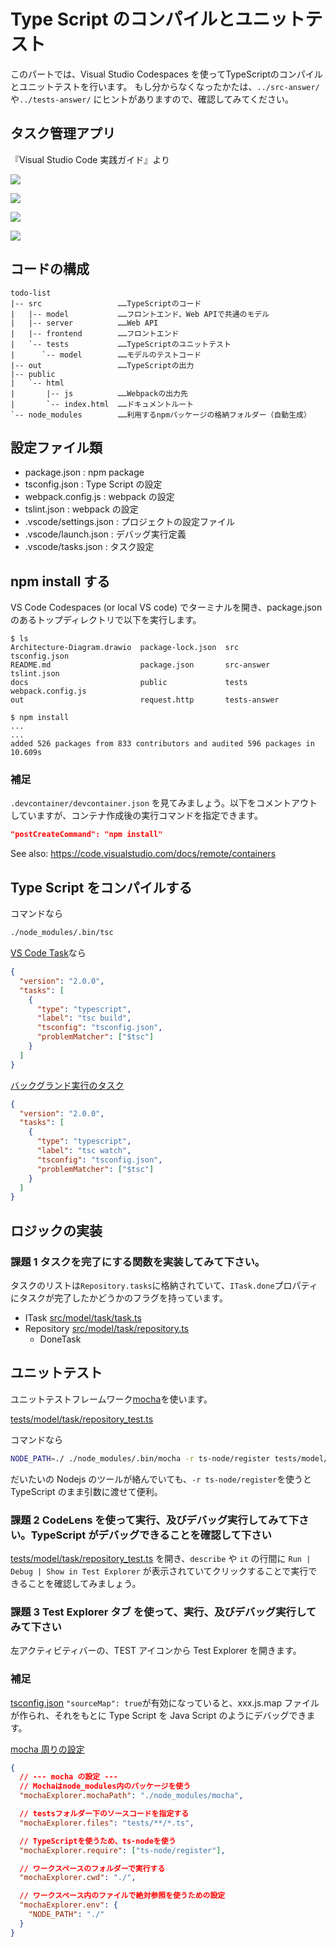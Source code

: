 # Type Script のコンパイルとユニットテスト

このパートでは、Visual Studio Codespaces を使ってTypeScriptのコンパイルとユニットテストを行います。
もし分からなくなったかたは、`../src-answer/`や`../tests-answer/` にヒントがありますので、確認してみてください。

## タスク管理アプリ

『Visual Studio Code 実践ガイド』より

![](./application.png)

![](./functions.png)

![](./frontend_webapi.png)

![](./interface.png)

## コードの構成

```text
todo-list
|-- src                 ……TypeScriptのコード
|   |-- model           ……フロントエンド、Web APIで共通のモデル
|   |-- server          ……Web API
|   |-- frontend        ……フロントエンド
|   `-- tests           ……TypeScriptのユニットテスト
|      `-- model        ……モデルのテストコード
|-- out                 ……TypeScriptの出力
|-- public
|   `-- html
|       |-- js          ……Webpackの出力先
|       `-- index.html  ……ドキュメントルート
`-- node_modules        ……利用するnpmパッケージの格納フォルダー（自動生成）
```

## 設定ファイル類

- package.json : npm package
- tsconfig.json : Type Script の設定
- webpack.config.js : webpack の設定
- tslint.json : webpack の設定
- .vscode/settings.json : プロジェクトの設定ファイル
- .vscode/launch.json : デバッグ実行定義
- .vscode/tasks.json : タスク設定

## npm install する

VS Code Codespaces (or local VS code) でターミナルを開き、package.json のあるトップディレクトリで以下を実行します。

```
$ ls
Architecture-Diagram.drawio  package-lock.json  src           tsconfig.json
README.md                    package.json       src-answer    tslint.json
docs                         public             tests         webpack.config.js
out                          request.http       tests-answer

$ npm install
...
...
added 526 packages from 833 contributors and audited 596 packages in 10.609s

```

### 補足

`.devcontainer/devcontainer.json` を見てみましょう。以下をコメントアウトしていますが、コンテナ作成後の実行コマンドを指定できます。

``` json
"postCreateCommand": "npm install"
```

See also: https://code.visualstudio.com/docs/remote/containers

## Type Script をコンパイルする

コマンドなら

```bash
./node_modules/.bin/tsc
```

[VS Code Task](../.vscode/tasks.json)なら

```json
{
  "version": "2.0.0",
  "tasks": [
    {
      "type": "typescript",
      "label": "tsc build",
      "tsconfig": "tsconfig.json",
      "problemMatcher": ["$tsc"]
    }
  ]
}
```

[バックグランド実行のタスク](../.vscode/tasks.json)

```json
{
  "version": "2.0.0",
  "tasks": [
    {
      "type": "typescript",
      "label": "tsc watch",
      "tsconfig": "tsconfig.json",
      "problemMatcher": ["$tsc"]
    }
  ]
}
```

## ロジックの実装

### 課題 1 タスクを完了にする関数を実装してみて下さい。

タスクのリストは`Repository.tasks`に格納されていて、`ITask.done`プロパティにタスクが完了したかどうかのフラグを持っています。

- ITask [src/model/task/task.ts](../src/model/task/task.ts)
- Repository [src/model/task/repository.ts](../src/model/task/repository.ts)
  - DoneTask

## ユニットテスト

ユニットテストフレームワーク[mocha](https://mochajs.org/)を使います。

[tests/model/task/repository_test.ts](../tests/model/task/repository_test.ts)

コマンドなら

```bash
NODE_PATH=./ ./node_modules/.bin/mocha -r ts-node/register tests/model/task/repository_test.ts
```

だいたいの Nodejs のツールが絡んでいても、`-r ts-node/register`を使うと TypeScript のまま引数に渡せて便利。

### 課題 2 CodeLens を使って実行、及びデバッグ実行してみて下さい。TypeScript がデバッグできることを確認して下さい

[tests/model/task/repository_test.ts](../tests/model/task/repository_test.ts) を開き、`describe` や `it` の行間に `Run | Debug | Show in Test Explorer` が表示されていてクリックすることで実行できることを確認してみましょう。

### 課題 3 Test Explorer タブ を使って、実行、及びデバッグ実行してみて下さい

左アクティビティバーの、TEST アイコンから Test Explorer を開きます。

### 補足

[tsconfig.json](../tsconfig.json#L22) `"sourceMap": true`が有効になっていると、xxx.js.map ファイルが作られ、それをもとに Type Script を Java Script のようにデバッグできます。

[mocha 周りの設定](../.vscode/settings.json#L35)

```json
{
  // --- mocha の設定 ---
  // Mochaはnode_modules内のパッケージを使う
  "mochaExplorer.mochaPath": "./node_modules/mocha",

  // testsフォルダー下のソースコードを指定する
  "mochaExplorer.files": "tests/**/*.ts",

  // TypeScriptを使うため、ts-nodeを使う
  "mochaExplorer.require": ["ts-node/register"],

  // ワークスペースのフォルダーで実行する
  "mochaExplorer.cwd": "./",

  // ワークスペース内のファイルで絶対参照を使うための設定
  "mochaExplorer.env": {
    "NODE_PATH": "./"
  }
}
```

